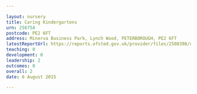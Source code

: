 ```yaml
---

layout: nursery
title: Caring Kindergartens
urn: 256754
postcode: PE2 6FT
address: Minerva Business Park, Lynch Wood, PETERBOROUGH, PE2 6FT
latestReportUrl: https://reports.ofsted.gov.uk/provider/files/2508398/urn/256754.pdf
teaching: 0
development: 0
leadership: 2
outcomes: 0
overall: 2
date: 6 August 2015

---
```

